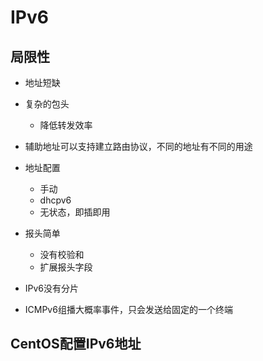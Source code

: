 # IPv6
## 局限性
- 地址短缺
- 复杂的包头
    - 降低转发效率

- 辅助地址可以支持建立路由协议，不同的地址有不同的用途

- 地址配置
    - 手动
    - dhcpv6
    - 无状态，即插即用
- 报头简单
    - 没有校验和
    - 扩展报头字段

- IPv6没有分片

- ICMPv6组播大概率事件，只会发送给固定的一个终端

## CentOS配置IPv6地址

